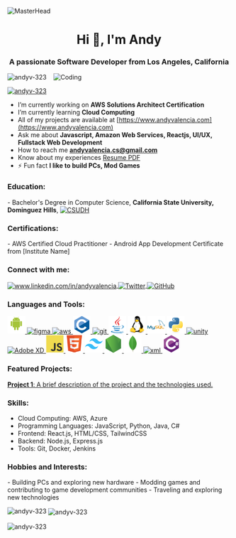 ![MasterHead](https://images.hdqwalls.com/download/hello-world-4k-0o-2048x1152.jpg)

<h1 align="center">Hi 👋, I'm Andy</h1>
<h3 align="center">A passionate Software Developer from Los Angeles, California</h3>

<img align="right" alt="Coding" width="400" src="https://miro.medium.com/max/720/1*vJjJ3Mdok6Rvxx85IIRqBQ.gif">

<p align="left"> <img src="https://komarev.com/ghpvc/?username=andyv-323&label=Profile%20views&color=0e75b6&style=flat" alt="andyv-323" /> </p>

<p align="left"> <a href="https://github.com/ryo-ma/github-profile-trophy"><img src="https://github-profile-trophy.vercel.app/?username=andyv-323" alt="andyv-323" /></a> </p>

- I’m currently working on **AWS Solutions Architect Certification**
- I’m currently learning **Cloud Computing**
- All of my projects are available at [https://www.andyvalencia.com](https://www.andyvalencia.com)
- Ask me about **Javascript, Amazon Web Services, Reactjs, UI/UX, Fullstack Web Development**
- How to reach me **andyvalencia.cs@gmail.com**
- Know about my experiences [Resume PDF](https://github.com/andyV-323/andyV-323.github.io/blob/main/img/AndyValencia.pdf)
- ⚡ Fun fact **I like to build PCs, Mod Games**

<h3 align="left">Education:</h3>
<p align="left">
  - Bachelor's Degree in Computer Science, <strong>California State University, Dominguez Hills</strong>, 
  <a href="https://www.csudh.edu/" >
    <img src="https://www.csudh.edu/Assets/csudh-sites/brand/images/2018-06-18-csudh-logo-stacked-2-lines-on-white.png" alt="CSUDH" width="100" height="100" />
  </a>
</p>


<h3 align="left">Certifications:</h3>
<p align="left">
  - AWS Certified Cloud Practitioner
  - Android App Development Certificate from [Institute Name]
</p>

<h3 align="left">Connect with me:</h3>
<p align="left">
  <a href="https://www.linkedin.com/in/andyvalencia" target="_blank">
    <img align="center" src="https://raw.githubusercontent.com/rahuldkjain/github-profile-readme-generator/master/src/images/icons/Social/linked-in-alt.svg" alt="www.linkedin.com/in/andyvalencia" height="30" width="40" />
  </a>
  <a href="https://twitter.com/andy_valencia" target="_blank">
    <img align="center" src="https://upload.wikimedia.org/wikipedia/commons/thumb/6/60/Twitter_Logo_2021.svg/1200px-Twitter_Logo_2021.svg.png" alt="Twitter" width="40" height="40" />
  </a>
  <a href="https://github.com/andyV-323" target="_blank">
    <img align="center" src="https://upload.wikimedia.org/wikipedia/commons/thumb/0/08/Octicons-mark-github.svg/1024px-Octicons-mark-github.svg.png" alt="GitHub" width="40" height="40" />
  </a>
</p>

<h3 align="left">Languages and Tools:</h3>
<p align="left">
  <a href="https://developer.android.com" target="_blank" rel="noreferrer">
    <img src="https://raw.githubusercontent.com/devicons/devicon/master/icons/android/android-original-wordmark.svg" alt="android" width="40" height="40"/>
  </a>
  <a href="https://www.figma.com/" target="_blank" rel="noreferrer">
    <img src="https://upload.wikimedia.org/wikipedia/commons/3/33/Figma-logo.svg" alt="figma" width="40" height="40"/>
  </a>
  <a href="https://aws.amazon.com/" target="_blank" rel="noreferrer">
    <img src="https://raw.githubusercontent.com/devicons/devicon/master/icons/aws/aws-original.svg" alt="aws" width="40" height="40"/>
  </a>
  <a href="https://www.cprogramming.com/" target="_blank" rel="noreferrer">
    <img src="https://raw.githubusercontent.com/devicons/devicon/master/icons/c/c-original.svg" alt="c" width="40" height="40"/>
  </a>
  <a href="https://git-scm.com/" target="_blank" rel="noreferrer">
    <img src="https://www.vectorlogo.zone/logos/git-scm/git-scm-icon.svg" alt="git" width="40" height="40"/>
  </a>
  <a href="https://www.java.com" target="_blank" rel="noreferrer">
    <img src="https://raw.githubusercontent.com/devicons/devicon/master/icons/java/java-original.svg" alt="java" width="40" height="40"/>
  </a>
  <a href="https://www.linux.org/" target="_blank" rel="noreferrer">
    <img src="https://raw.githubusercontent.com/devicons/devicon/master/icons/linux/linux-original.svg" alt="linux" width="40" height="40"/>
  </a>
  <a href="https://www.mysql.com/" target="_blank" rel="noreferrer">
    <img src="https://raw.githubusercontent.com/devicons/devicon/master/icons/mysql/mysql-original-wordmark.svg" alt="mysql" width="40" height="40"/>
  </a>
  <a href="https://www.python.org" target="_blank" rel="noreferrer">
    <img src="https://raw.githubusercontent.com/devicons/devicon/master/icons/python/python-original.svg" alt="python" width="40" height="40"/>
  </a>
  <a href="https://unity.com/" target="_blank" rel="noreferrer">
    <img src="https://www.vectorlogo.zone/logos/unity3d/unity3d-icon.svg" alt="unity" width="40" height="40"/>
  </a>
  <a href="https://www.adobe.com/products/xd.html" target="_blank" rel="noreferrer">
    <img src="https://upload.wikimedia.org/wikipedia/commons/thumb/c/c2/Adobe_XD_CC_icon.svg/2101px-Adobe_XD_CC_icon.svg.png" alt="Adobe XD" width="40" height="40"/>
  </a>
  <a href="https://developer.mozilla.org/en-US/docs/Web/JavaScript" target="_blank" rel="noreferrer">
    <img src="https://raw.githubusercontent.com/devicons/devicon/master/icons/javascript/javascript-original.svg" alt="javascript" width="40" height="40"/>
  </a>
  <a href="https://html.com/" target="_blank" rel="noreferrer">
    <img src="https://raw.githubusercontent.com/devicons/devicon/master/icons/html5/html5-original.svg" alt="html" width="40" height="40"/>
  </a>
  <a href="https://tailwindcss.com/" target="_blank" rel="noreferrer">
    <img src="https://raw.githubusercontent.com/devicons/devicon/master/icons/tailwindcss/tailwindcss-plain.svg" alt="tailwindcss" width="40" height="40"/>
  </a>
  <a href="https://nodejs.org/en/" target="_blank" rel="noreferrer">
    <img src="https://raw.githubusercontent.com/devicons/devicon/master/icons/nodejs/nodejs-original.svg" alt="nodejs" width="40" height="40"/>
  </a>
  <a href="https://www.mongodb.com/" target="_blank" rel="noreferrer">
    <img src="https://raw.githubusercontent.com/devicons/devicon/master/icons/mongodb/mongodb-original.svg" alt="mongodb" width="40" height="40"/>
  </a>
  <a href="https://www.xml.com/" target="_blank" rel="noreferrer">
    <img src="https://upload.wikimedia.org/wikipedia/commons/7/74/XML_logo.svg" alt="xml" width="40" height="40"/>
  </a>
  <a href="https://learn.microsoft.com/en-us/dotnet/csharp/" target="_blank" rel="noreferrer">
    <img src="https://raw.githubusercontent.com/devicons/devicon/master/icons/csharp/csharp-original.svg" alt="C#" width="40" height="40"/>
  </a>
</p>

<h3 align="left">Featured Projects:</h3>
<p align="left">
  <a href="https://github.com/andyV-323/your-project-name" target="_blank">
    <strong>Project 1</strong>: A brief description of the project and the technologies used.
  </a>
</p>

<h3 align="left">Skills:</h3>
<ul>
  <li>Cloud Computing: AWS, Azure</li>
  <li>Programming Languages: JavaScript, Python, Java, C#</li>
  <li>Frontend: React.js, HTML/CSS, TailwindCSS</li>
  <li>Backend: Node.js, Express.js</li>
  <li>Tools: Git, Docker, Jenkins</li>
</ul>

<h3 align="left">Hobbies and Interests:</h3>
<p align="left">
  - Building PCs and exploring new hardware
  - Modding games and contributing to game development communities
  - Traveling and exploring new technologies
</p>

<p><img align="left" src="https://github-readme-stats.vercel.app/api/top-langs?username=andyv-323&show_icons=true&locale=en&layout=compact" alt="andyv-323" /></p>

<p>&nbsp;<img align="center" src="https://github-readme-stats.vercel.app/api?username=andyv-323&show_icons=true&locale=en" alt="andyv-323" /></p>

<p><img align="center" src="https://github-readme-streak-stats.herokuapp.com/?user=andyv-323&" alt="andyv-323" /></p>
